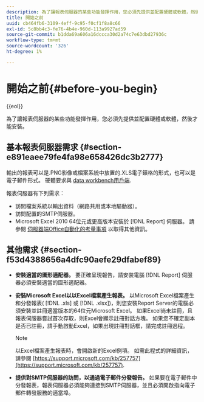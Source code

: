 ```yaml
---
description: 為了讓報表伺服器的某些功能發揮作用，您必須先提供並配置硬體或軟體，然後才能安裝。
title: 開始之前
uuid: cb464fb6-3109-4eff-9c95-f0cf1f8a8c66
exl-id: 5c8bb4c3-fe76-4b4e-960d-113a9927ad59
source-git-commit: b1dda69a606a16dccca30d2a74c7e63dbd27936c
workflow-type: tm+mt
source-wordcount: '326'
ht-degree: 1%

---
```


# 開始之前{#before-you-begin}

{{eol}}

為了讓報表伺服器的某些功能發揮作用，您必須先提供並配置硬體或軟體，然後才能安裝。

## 基本報表伺服器需求 {#section-e891eaee79fe4fa98e658426dc3b2777}

輸出的報表可以是.PNG影像或檔案系統中放置的.XLS電子錶格的形式，也可以是電子郵件形式。 硬體要求與 [data workbench用戶端](https://experienceleague.adobe.com/docs/data-workbench/using/install/c-data-workbench-client-install.html#Data_Workbench_Client_Minimum_System_Requirements).

報表伺服器有下列需求：

* 訪問檔案系統以輸出資料（網路共用或本地驅動器）。
* 訪問配置的SMTP伺服器。
* Microsoft Excel 2010 64位元或更高版本安裝於 [!DNL Report] 伺服器。 請參閱 [伺服器端Office自動化的考量事項](https://support.microsoft.com/kb/257757) 以取得其他資訊。

## 其他需求 {#section-f53d4388656a4dfc90aefe29dfabef89}

* **安裝適當的圖形適配器。** 要正確呈現報告，請安裝電腦 [!DNL Report] 伺服器必須安裝適當的圖形適配器。

* **安裝Microsoft Excel以以Excel檔案產生報表。** 以Microsoft Excel檔案產生和分發報表( [!DNL .xls] 或 [!DNL .xlsx])，則您安裝Report Server的電腦必須安裝並註冊適當版本的64位元Microsoft Excel。 如果Excel尚未註冊，且報表伺服器嘗試首次存取，則Excel會顯示註冊對話方塊。 如果您不確定副本是否已註冊，請手動啟動Excel，如果出現註冊對話框，請完成註冊過程。

   >[!NOTE]
   >
   >以Excel檔案產生報表時，會開啟新的Excel例項。 如需此程式的詳細資訊，請參閱 [https://support.microsoft.com/kb/257757](https://support.microsoft.com/kb/257757).

* **提供對SMTP伺服器的訪問，以通過電子郵件分發報告。** 如果要在電子郵件中分發報表，報表伺服器必須能夠連接到SMTP伺服器，並且必須開啟指向電子郵件轉發服務的適當埠。
